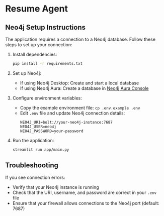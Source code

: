 # Resume Agent

## Neo4j Setup Instructions

The application requires a connection to a Neo4j database. Follow these steps to set up your connection:

1. Install dependencies:
   ```bash
   pip install -r requirements.txt
   ```

2. Set up Neo4j:
   - If using Neo4j Desktop: Create and start a local database
   - If using Neo4j Aura: Create a database in [Neo4j Aura Console](https://console.neo4j.io)

3. Configure environment variables:
   - Copy the example environment file: `cp .env.example .env`
   - Edit `.env` file and update Neo4j connection details:
     ```
     NEO4J_URI=bolt://your-neo4j-instance:7687
     NEO4J_USER=neo4j
     NEO4J_PASSWORD=your-password
     ```

4. Run the application:
   ```bash
   streamlit run app/main.py
   ```

## Troubleshooting

If you see connection errors:
- Verify that your Neo4j instance is running
- Check that the URI, username, and password are correct in your `.env` file
- Ensure that your firewall allows connections to the Neo4j port (default: 7687)
